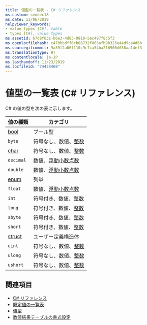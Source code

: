 ```yaml
---
title: 値型の一覧表 - C# リファレンス
ms.custom: seodec18
ms.date: 11/06/2019
helpviewer_keywords:
- value types [C#], table
- types [C#], value types
ms.assetid: 67d8f631-b6e3-4d83-9910-5ec497f8c5f3
ms.openlocfilehash: c470bbdff6cb08732f063afb9b325e44d9ca4d6b
ms.sourcegitcommit: 9a39f2a06f110c9c7ca54ba216900d038aa14ef3
ms.translationtype: HT
ms.contentlocale: ja-JP
ms.lasthandoff: 11/23/2019
ms.locfileid: "74428468"
---
```

# <a name="value-types-table-c-reference"></a>値型の一覧表 (C# リファレンス)

C# の値の型を次の表に示します。

|値の種類|カテゴリ|
|----------------|--------------|
|[bool](bool.md)|ブール型|
|`byte`|符号なし、数値、[整数](../builtin-types/integral-numeric-types.md)|
|[char](../builtin-types/char.md)|符号なし、数値、[整数](../builtin-types/integral-numeric-types.md)|
|`decimal`|数値、[浮動小数点数](../builtin-types/floating-point-numeric-types.md)|
|`double`|数値、[浮動小数点数](../builtin-types/floating-point-numeric-types.md)|
|[enum](enum.md)|列挙|
|`float`|数値、[浮動小数点数](../builtin-types/floating-point-numeric-types.md)|
|`int`|符号付き、数値、[整数](../builtin-types/integral-numeric-types.md)|
|`long`|符号付き、数値、[整数](../builtin-types/integral-numeric-types.md)|
|`sbyte`|符号付き、数値、[整数](../builtin-types/integral-numeric-types.md)|
|`short`|符号付き、数値、[整数](../builtin-types/integral-numeric-types.md)|
|[struct](struct.md)|ユーザー定義構造体|
|`uint`|符号なし、数値、[整数](../builtin-types/integral-numeric-types.md)|
|`ulong`|符号なし、数値、[整数](../builtin-types/integral-numeric-types.md)|
|`ushort`|符号なし、数値、[整数](../builtin-types/integral-numeric-types.md)|

## <a name="see-also"></a>関連項目

- [C# リファレンス](../index.md)
- [既定値の一覧表](default-values-table.md)
- [値型](value-types.md)
- [数値結果テーブルの書式設定](formatting-numeric-results-table.md)
